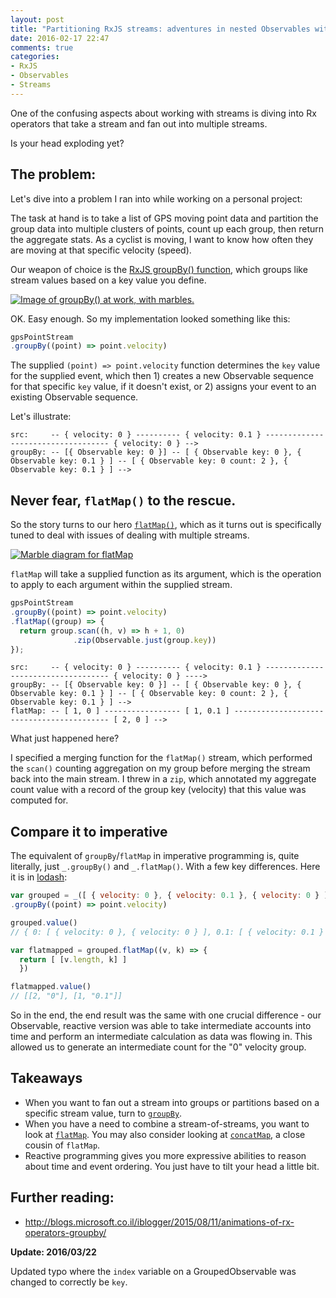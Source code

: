 ```yaml
---
layout: post
title: "Partitioning RxJS streams: adventures in nested Observables with groupBy() and flatMap()"
date: 2016-02-17 22:47
comments: true
categories:
- RxJS
- Observables
- Streams
---
```


One of the confusing aspects about working with streams is diving into Rx operators that take a stream and fan out into multiple streams.

Is your head exploding yet?

## The problem:

Let's dive into a problem I ran into while working on a personal project:

The task at hand is to take a list of GPS moving point data and partition the group data into multiple clusters of points, count up each group, then return the aggregate stats. As a cyclist is moving, I want to know how often they are moving at that specific velocity (speed).

Our weapon of choice is the [RxJS groupBy() function](http://reactivex.io/documentation/operators/groupby.html), which groups like stream values based on a key value you define.

[![Image of groupBy() at work, with marbles.](http://reactivex.io/documentation/operators/images/groupBy.c.png)](http://reactivex.io/documentation/operators/groupby.html)

OK. Easy enough. So my implementation looked something like this:

```js
gpsPointStream
.groupBy((point) => point.velocity)
```

The supplied `(point) => point.velocity` function determines the `key` value for the supplied event, which then 1) creates a new Observable sequence for that specific `key` value, if it doesn't exist, or 2) assigns your event to an existing Observable sequence.

Let's illustrate:

```
src:     -- { velocity: 0 } ---------- { velocity: 0.1 } ----------------------------------- { velocity: 0 } -->
groupBy: -- [{ Observable key: 0 }] -- [ { Observable key: 0 }, { Observable key: 0.1 } ] -- [ { Observable key: 0 count: 2 }, { Observable key: 0.1 } ] -->
```

## Never fear, `flatMap()` to the rescue.

So the story turns to our hero [`flatMap()`](http://reactivex.io/documentation/operators/flatmap.html), which as it turns out is specifically tuned to deal with issues of dealing with multiple streams.

[![Marble diagram for flatMap](http://reactivex.io/documentation/operators/images/flatMap.c.png)](http://reactivex.io/documentation/operators/flatmap.html)

`flatMap` will take a supplied function as its argument, which is the operation to apply to each argument within the supplied stream.

```js
gpsPointStream
.groupBy((point) => point.velocity)
.flatMap((group) => {
  return group.scan((h, v) => h + 1, 0)
              .zip(Observable.just(group.key))
});
```

```
src:     -- { velocity: 0 } ---------- { velocity: 0.1 } ----------------------------------- { velocity: 0 } ---->
groupBy: -- [{ Observable key: 0 }] -- [ { Observable key: 0 }, { Observable key: 0.1 } ] -- [ { Observable key: 0 count: 2 }, { Observable key: 0.1 } ] -->
flatMap: -- [ 1, 0 ] ----------------- [ 1, 0.1 ] ------------------------------------------ [ 2, 0 ] -->
```

What just happened here?

I specified a merging function for the `flatMap()` stream, which performed the `scan()` counting aggregation on my group before merging the stream back into the main stream. I threw in a `zip`, which annotated my aggregate count value with a record of the group key (velocity) that this value was computed for.

## Compare it to imperative

The equivalent of `groupBy`/`flatMap` in imperative programming is, quite literally, just `_.groupBy()` and `_.flatMap()`. With a few key differences. Here it is in [lodash](https://lodash.com/docs#groupBy):

```js
var grouped = _([ { velocity: 0 }, { velocity: 0.1 }, { velocity: 0 } ])
.groupBy((point) => point.velocity)

grouped.value()
// { 0: [ { velocity: 0 }, { velocity: 0 } ], 0.1: [ { velocity: 0.1 } ] }

var flatmapped = grouped.flatMap((v, k) => {
  return [ [v.length, k] ]
  })

flatmapped.value()
// [[2, "0"], [1, "0.1"]]
```

So in the end, the end result was the same with one crucial difference - our Observable, reactive version was able to take intermediate accounts into time and perform an intermediate calculation as data was flowing in. This allowed us to generate an intermediate count for the "0" velocity group.

## Takeaways

* When you want to fan out a stream into groups or partitions based on a specific stream value, turn to [`groupBy`](https://github.com/Reactive-Extensions/RxJS/blob/master/doc/api/core/operators/groupby.md).
* When you have a need to combine a stream-of-streams, you want to look at [`flatMap`](https://github.com/Reactive-Extensions/RxJS/blob/master/doc/api/core/operators/selectmany.md). You may also consider looking at [`concatMap`](https://github.com/Reactive-Extensions/RxJS/blob/master/doc/api/core/operators/concatmap.md), a close cousin of `flatMap`.
* Reactive programming gives you more expressive abilities to reason about time and event ordering. You just have to tilt your head a little bit.

## Further reading:

* http://blogs.microsoft.co.il/iblogger/2015/08/11/animations-of-rx-operators-groupby/

__Update: 2016/03/22__

Updated typo where the `index` variable on a GroupedObservable was changed to correctly be `key`.
